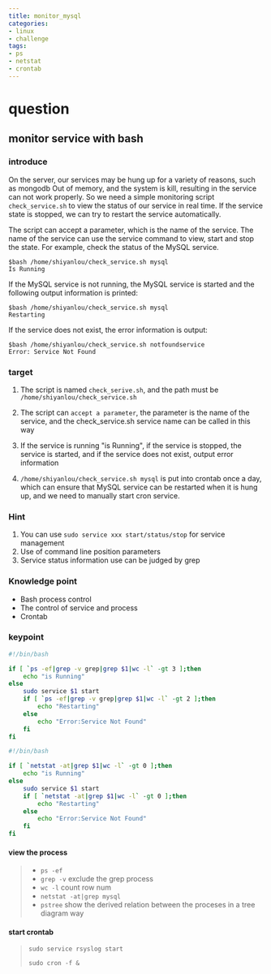 ```yaml
---
title: monitor_mysql
categories:
- linux
- challenge
tags:
- ps
- netstat
- crontab
---
```



# question

## monitor service with bash
### introduce

On the server, our services may be hung up for a variety of reasons, such as mongodb Out of memory, and the system is kill, resulting in the service can not work properly. So we need a simple monitoring script `check_service.sh` to view the status of our service in real time. If the service state is stopped, we can try to restart the service automatically.

The script can accept a parameter, which is the name of the service. The name of the service can use the service command to view, start and stop the state. For example, check the status of the MySQL service.
```
$bash /home/shiyanlou/check_service.sh mysql
Is Running
```
If the MySQL service is not running, the MySQL service is started and the following output information is printed:
```
$bash /home/shiyanlou/check_service.sh mysql
Restarting
```
If the service does not exist, the error information is output:
```
$bash /home/shiyanlou/check_service.sh notfoundservice
Error: Service Not Found
```

### target

1. The script is named `check_serive.sh`, and the path must be `/home/shiyanlou/check_service.sh`


2. The script can `accept a parameter`, the parameter is the name of the service, and the check_service.sh service name can be called in this way


3. If the service is running "is Running", if the service is stopped, the service is started, and if the service does not exist, output error information


4. `/home/shiyanlou/check_service.sh mysql` is put into crontab once a day, which can ensure that MySQL service can be restarted when it is hung up, and we need to manually start cron service.

### Hint

1. You can use `sudo service xxx start/status/stop` for service management
2. Use of command line position parameters
3. Service status information use can be judged by grep

### Knowledge point

- Bash process control
- The control of service and process
- Crontab

### keypoint

```bash
#!/bin/bash

if [ `ps -ef|grep -v grep|grep $1|wc -l` -gt 3 ];then
    echo "is Running"
else
    sudo service $1 start
    if [ `ps -ef|grep -v grep|grep $1|wc -l` -gt 2 ];then
        echo "Restarting"
    else
        echo "Error:Service Not Found"
    fi
fi
```

```bash
#!/bin/bash

if [ `netstat -at|grep $1|wc -l` -gt 0 ];then
    echo "is Running"
else
    sudo service $1 start
    if [ `netstat -at|grep $1|wc -l` -gt 0 ];then
        echo "Restarting"
    else
        echo "Error:Service Not Found"
    fi
fi
```
#### view the process
> - `ps -ef`
> - `grep -v` exclude the grep process
> - `wc -l` count row num
> - `netstat -at|grep mysql`
> - `pstree` show the derived relation between the proceses in a tree diagram way

#### start crontab
> `sudo service rsyslog start`
>
> `sudo cron -f &`
